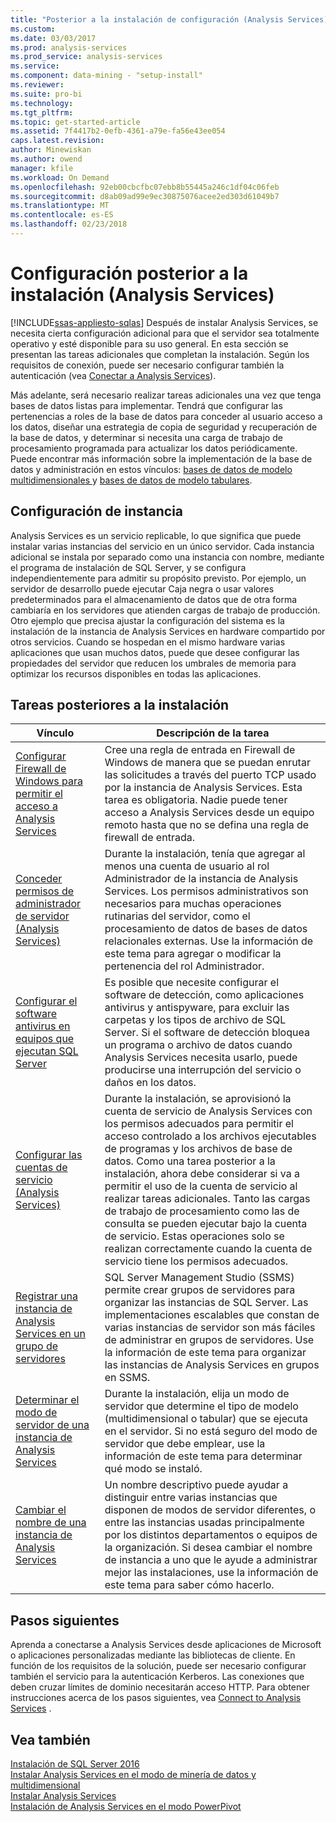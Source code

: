 ```yaml
---
title: "Posterior a la instalación de configuración (Analysis Services) | Documentos de Microsoft"
ms.custom: 
ms.date: 03/03/2017
ms.prod: analysis-services
ms.prod_service: analysis-services
ms.service: 
ms.component: data-mining - "setup-install"
ms.reviewer: 
ms.suite: pro-bi
ms.technology: 
ms.tgt_pltfrm: 
ms.topic: get-started-article
ms.assetid: 7f4417b2-0efb-4361-a79e-fa56e43ee054
caps.latest.revision: 
author: Minewiskan
ms.author: owend
manager: kfile
ms.workload: On Demand
ms.openlocfilehash: 92eb00cbcfbc07ebb8b55445a246c1df04c06feb
ms.sourcegitcommit: d8ab09ad99e9ec30875076acee2ed303d61049b7
ms.translationtype: MT
ms.contentlocale: es-ES
ms.lasthandoff: 02/23/2018
---
```

# <a name="post-install-configuration-analysis-services"></a>Configuración posterior a la instalación (Analysis Services)
[!INCLUDE[ssas-appliesto-sqlas](../../includes/ssas-appliesto-sqlas.md)]
Después de instalar Analysis Services, se necesita cierta configuración adicional para que el servidor sea totalmente operativo y esté disponible para su uso general. En esta sección se presentan las tareas adicionales que completan la instalación. Según los requisitos de conexión, puede ser necesario configurar también la autenticación (vea [Conectar a Analysis Services](../../analysis-services/instances/connect-to-analysis-services.md)).  
  
 Más adelante, será necesario realizar tareas adicionales una vez que tenga bases de datos listas para implementar. Tendrá que configurar las pertenencias a roles de la base de datos para conceder al usuario acceso a los datos, diseñar una estrategia de copia de seguridad y recuperación de la base de datos, y determinar si necesita una carga de trabajo de procesamiento programada para actualizar los datos periódicamente. Puede encontrar más información sobre la implementación de la base de datos y administración en estos vínculos: [bases de datos de modelo multidimensionales ](../../analysis-services/multidimensional-models/multidimensional-model-databases-ssas.md) y [bases de datos de modelo tabulares](../../analysis-services/tabular-models/tabular-model-databases-ssas-tabular.md).  
  
## <a name="instance-configuration"></a>Configuración de instancia  
 Analysis Services es un servicio replicable, lo que significa que puede instalar varias instancias del servicio en un único servidor. Cada instancia adicional se instala por separado como una instancia con nombre, mediante el programa de instalación de SQL Server, y se configura independientemente para admitir su propósito previsto. Por ejemplo, un servidor de desarrollo puede ejecutar Caja negra o usar valores predeterminados para el almacenamiento de datos que de otra forma cambiaría en los servidores que atienden cargas de trabajo de producción. Otro ejemplo que precisa ajustar la configuración del sistema es la instalación de la instancia de Analysis Services en hardware compartido por otros servicios. Cuando se hospedan en el mismo hardware varias aplicaciones que usan muchos datos, puede que desee configurar las propiedades del servidor que reducen los umbrales de memoria para optimizar los recursos disponibles en todas las aplicaciones.  
  
## <a name="post-installation-tasks"></a>Tareas posteriores a la instalación  
  
|Vínculo|Descripción de la tarea|  
|----------|----------------------|  
|[Configurar Firewall de Windows para permitir el acceso a Analysis Services](../../analysis-services/instances/configure-the-windows-firewall-to-allow-analysis-services-access.md)|Cree una regla de entrada en Firewall de Windows de manera que se puedan enrutar las solicitudes a través del puerto TCP usado por la instancia de Analysis Services. Esta tarea es obligatoria. Nadie puede tener acceso a Analysis Services desde un equipo remoto hasta que no se defina una regla de firewall de entrada.|  
|[Conceder permisos de administrador de servidor (Analysis Services)](../../analysis-services/instances/grant-server-admin-rights-to-an-analysis-services-instance.md)|Durante la instalación, tenía que agregar al menos una cuenta de usuario al rol Administrador de la instancia de Analysis Services. Los permisos administrativos son necesarios para muchas operaciones rutinarias del servidor, como el procesamiento de datos de bases de datos relacionales externas. Use la información de este tema para agregar o modificar la pertenencia del rol Administrador.|
|[Configurar el software antivirus en equipos que ejecutan SQL Server](https://support.microsoft.com/kb/309422) |Es posible que necesite configurar el software de detección, como aplicaciones antivirus y antispyware, para excluir las carpetas y los tipos de archivo de SQL Server. Si el software de detección bloquea un programa o archivo de datos cuando Analysis Services necesita usarlo, puede producirse una interrupción del servicio o daños en los datos. |
|[Configurar las cuentas de servicio &#40;Analysis Services&#41;](../../analysis-services/instances/configure-service-accounts-analysis-services.md)|Durante la instalación, se aprovisionó la cuenta de servicio de Analysis Services con los permisos adecuados para permitir el acceso controlado a los archivos ejecutables de programas y los archivos de base de datos. Como una tarea posterior a la instalación, ahora debe considerar si va a permitir el uso de la cuenta de servicio al realizar tareas adicionales. Tanto las cargas de trabajo de procesamiento como las de consulta se pueden ejecutar bajo la cuenta de servicio. Estas operaciones solo se realizan correctamente cuando la cuenta de servicio tiene los permisos adecuados.|  
|[Registrar una instancia de Analysis Services en un grupo de servidores](../../analysis-services/instances/register-an-analysis-services-instance-in-a-server-group.md)|SQL Server Management Studio (SSMS) permite crear grupos de servidores para organizar las instancias de SQL Server. Las implementaciones escalables que constan de varias instancias de servidor son más fáciles de administrar en grupos de servidores. Use la información de este tema para organizar las instancias de Analysis Services en grupos en SSMS.|  
|[Determinar el modo de servidor de una instancia de Analysis Services](../../analysis-services/instances/determine-the-server-mode-of-an-analysis-services-instance.md)|Durante la instalación, elija un modo de servidor que determine el tipo de modelo (multidimensional o tabular) que se ejecuta en el servidor. Si no está seguro del modo de servidor que debe emplear, use la información de este tema para determinar qué modo se instaló.|  
|[Cambiar el nombre de una instancia de Analysis Services](../../analysis-services/instances/rename-an-analysis-services-instance.md)|Un nombre descriptivo puede ayudar a distinguir entre varias instancias que disponen de modos de servidor diferentes, o entre las instancias usadas principalmente por los distintos departamentos o equipos de la organización. Si desea cambiar el nombre de instancia a uno que le ayude a administrar mejor las instalaciones, use la información de este tema para saber cómo hacerlo.|  
  
## <a name="next-steps"></a>Pasos siguientes  
 Aprenda a conectarse a Analysis Services desde aplicaciones de Microsoft o aplicaciones personalizadas mediante las bibliotecas de cliente. En función de los requisitos de la solución, puede ser necesario configurar también el servicio para la autenticación Kerberos. Las conexiones que deben cruzar límites de dominio necesitarán acceso HTTP. Para obtener instrucciones acerca de los pasos siguientes, vea [Connect to Analysis Services](../../analysis-services/instances/connect-to-analysis-services.md) .  
  
## <a name="see-also"></a>Vea también  
 [Instalación de SQL Server 2016](../../database-engine/install-windows/installation-for-sql-server-2016.md)   
 [Instalar Analysis Services en el modo de minería de datos y multidimensional](http://msdn.microsoft.com/library/8a1f33e8-2bd6-4fb8-bd46-c86f2a067f60)   
 [Instalar Analysis Services](../../analysis-services/instances/install-windows/install-analysis-services.md)   
 [Instalación de Analysis Services en el modo PowerPivot](../../analysis-services/instances/install-windows/install-analysis-services-in-power-pivot-mode.md)  
  
  
